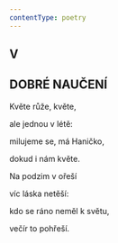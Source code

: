 ```yaml
---
contentType: poetry
---
```


## V  

## DOBRÉ NAUČENÍ

Květe růže, květe,  

ale jednou v létě:

milujeme se, má Haničko,

dokud i nám květe.

Na podzim v ořeší

víc láska netěší:

kdo se ráno neměl k světu,

večír to pohřeší.
